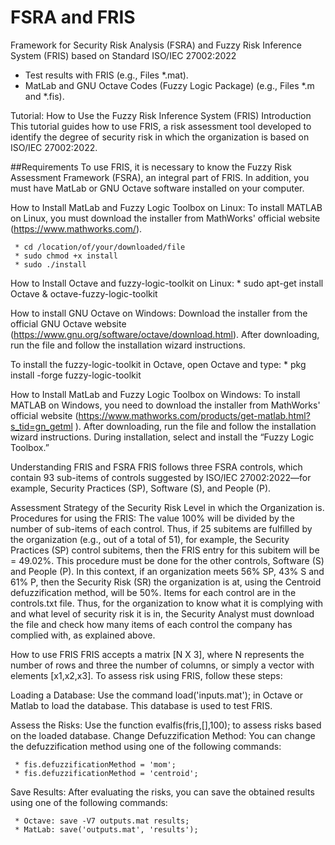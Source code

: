 # FSRA and FRIS
Framework for Security Risk Analysis (FSRA) and Fuzzy Risk 
Inference System (FRIS) based on Standard ISO/IEC
27002:2022
*  Test results with FRIS (e.g., Files *.mat).                                       
*  MatLab and GNU Octave Codes (Fuzzy Logic Package) (e.g., Files *.m and *.fis).           

Tutorial: How to Use the Fuzzy Risk Inference System (FRIS) Introduction
This tutorial guides how to use FRIS, a risk assessment tool developed to identify the degree of security risk in which the organization is based on ISO/IEC 27002:2022.

##Requirements
To use FRIS, it is necessary to know the Fuzzy Risk Assessment Framework (FSRA), an integral part of FRIS. In addition, you must have MatLab or GNU Octave software installed on your computer.

How to Install MatLab and Fuzzy Logic Toolbox on Linux: To install MATLAB on Linux, you must download the installer from MathWorks' official website (https://www.mathworks.com/).

     * cd /location/of/your/downloaded/file
     * sudo chmod +x install
     * sudo ./install

How to Install Octave and fuzzy-logic-toolkit on Linux:
     * sudo apt-get install Octave & octave-fuzzy-logic-toolkit

How to install GNU Octave on Windows:
Download the installer from the official GNU Octave website (https://www.gnu.org/software/octave/download.html). After downloading, run the file and follow the installation wizard instructions.

To install the fuzzy-logic-toolkit in Octave, open Octave and type:
     * pkg install -forge fuzzy-logic-toolkit

How to Install MatLab and Fuzzy Logic Toolbox on Windows: To install MATLAB on Windows, you need to download the installer from MathWorks' official website (https://www.mathworks.com/products/get-matlab.html?s_tid=gn_getml ). After downloading, run the file and follow the installation wizard instructions. During installation, select and install the “Fuzzy Logic Toolbox.”

Understanding FRIS and FSRA
FRIS follows three FSRA controls, which contain 93 sub-items of controls suggested by ISO/IEC 27002:2022—for example, Security Practices (SP), Software (S), and People (P).

Assessment Strategy of the Security Risk Level in which the Organization is.
Procedures for using the FRIS:
The value 100% will be divided by the number of sub-items of each control. Thus, if 25 subitems are fulfilled by the organization (e.g., out of a total of 51), for example, the Security Practices (SP) control subitems, then the FRIS entry for this subitem will be = 49.02%. This procedure must be done for the other controls, Software (S) and People (P). In this context, if an organization meets 56% SP, 43% S and 61% P, then the Security Risk (SR) the organization is at, using the Centroid defuzzification method, will be 50%.
Items for each control are in the controls.txt file. Thus, for the organization to know what it is complying with and what level of security risk it is in, the Security Analyst must download the file and check how many items of each control the company has complied with, as explained above.

How to use FRIS
FRIS accepts a matrix [N X 3], where N represents the number of rows and three the number of columns, or simply a vector with elements [x1,x2,x3]. To assess risk using FRIS, follow these steps:

Loading a Database: Use the command load('inputs.mat'); in Octave or Matlab to load the database. This database is used to test FRIS.

Assess the Risks: Use the function evalfis(fris,[],100); to assess risks based on the loaded database. Change Defuzzification Method: You can change the defuzzification method using one of the following commands:

     * fis.defuzzificationMethod = 'mom';
     * fis.defuzzificationMethod = 'centroid';


Save Results: After evaluating the risks, you can save the obtained results using one of the following commands:

     * Octave: save -V7 outputs.mat results;
     * MatLab: save('outputs.mat', 'results');

